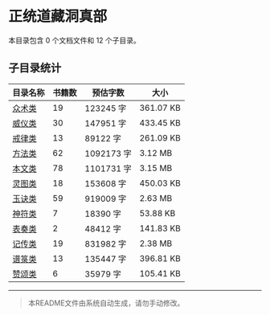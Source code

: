# 正统道藏洞真部

本目录包含 0 个文档文件和 12 个子目录。

## 子目录统计

| 目录名称 | 书籍数 | 预估字数 | 大小 |
|---------|--------|----------|------|
| [众术类](道藏/正统道藏洞真部/众术类/README.md) | 19 | 123245 字 | 361.07 KB |
| [威仪类](道藏/正统道藏洞真部/威仪类/README.md) | 30 | 147951 字 | 433.45 KB |
| [戒律类](道藏/正统道藏洞真部/戒律类/README.md) | 13 | 89122 字 | 261.09 KB |
| [方法类](道藏/正统道藏洞真部/方法类/README.md) | 62 | 1092173 字 | 3.12 MB |
| [本文类](道藏/正统道藏洞真部/本文类/README.md) | 78 | 1101731 字 | 3.15 MB |
| [灵图类](道藏/正统道藏洞真部/灵图类/README.md) | 18 | 153608 字 | 450.03 KB |
| [玉诀类](道藏/正统道藏洞真部/玉诀类/README.md) | 59 | 919009 字 | 2.63 MB |
| [神符类](道藏/正统道藏洞真部/神符类/README.md) | 7 | 18390 字 | 53.88 KB |
| [表奏类](道藏/正统道藏洞真部/表奏类/README.md) | 2 | 48412 字 | 141.83 KB |
| [记传类](道藏/正统道藏洞真部/记传类/README.md) | 19 | 831982 字 | 2.38 MB |
| [谱箓类](道藏/正统道藏洞真部/谱箓类/README.md) | 13 | 135447 字 | 396.81 KB |
| [赞颂类](道藏/正统道藏洞真部/赞颂类/README.md) | 6 | 35979 字 | 105.41 KB |

---

> 本README文件由系统自动生成，请勿手动修改。
